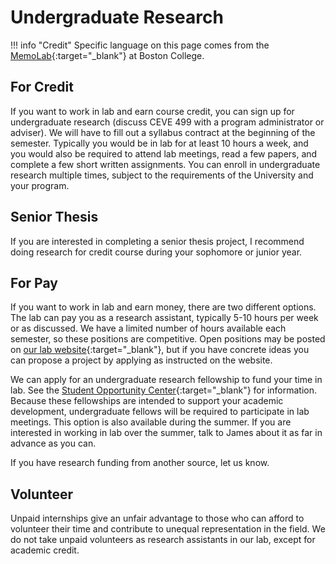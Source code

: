 # Undergraduate Research

!!! info "Credit"
    Specific language on this page comes from the [MemoLab](https://github.com/memobc/memolab-manual){:target="_blank"} at Boston College.

## For Credit

If you want to work in lab and earn course credit, you can sign up for undergraduate research (discuss CEVE 499 with a program administrator or adviser).
We will have to fill out a syllabus contract at the beginning of the semester.
Typically you would be in lab for at least 10 hours a week, and you would also be required to attend lab meetings, read a few papers, and complete a few short written assignments.
You can enroll in undergraduate research multiple times, subject to the requirements of the University and your program.

## Senior Thesis

If you are interested in completing a senior thesis project, I recommend doing research for credit course during your sophomore or junior year.

## For Pay

If you want to work in lab and earn money, there are two different options.
The lab can pay you as a research assistant, typically 5-10 hours per week or as discussed.
We have a limited number of hours available each semester, so these positions are competitive.
Open positions may be posted on [our lab website](https://dossgollin-lab.github.io/join-the-lab){:target="_blank"}, but if you have concrete ideas you can propose a project by applying as instructed on the website.

We can apply for an undergraduate research fellowship to fund your time in lab.
See the [Student Opportunity Center](https://ouri.rice.edu/student-opportunity-center){:target="_blank"} for information.
Because these fellowships are intended to support your academic development, undergraduate fellows will be required to participate in lab meetings.
This option is also available during the summer.
If you are interested in working in lab over the summer, talk to James about it as far in advance as you can.

If you have research funding from another source, let us know.

## Volunteer

Unpaid internships give an unfair advantage to those who can afford to volunteer their time and contribute to unequal representation in the field.
We do not take unpaid volunteers as research assistants in our lab, except for academic credit.
